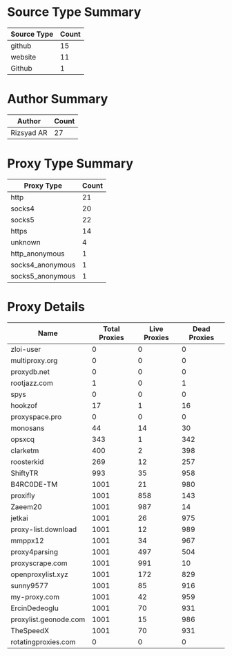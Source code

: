 # Source Type Summary

| Source Type | Count |
|-------------|-------|
| github | 15 |
| website | 11 |
| Github | 1 |


# Author Summary

| Author | Count |
|--------|-------|
| Rizsyad AR | 27 |


# Proxy Type Summary

| Proxy Type | Count |
|------------|-------|
| http | 21 |
| socks4 | 20 |
| socks5 | 22 |
| https | 14 |
| unknown | 4 |
| http_anonymous | 1 |
| socks4_anonymous | 1 |
| socks5_anonymous | 1 |


# Proxy Details

| Name | Total Proxies | Live Proxies | Dead Proxies |
|------|---------------|--------------|---------------|
| zloi-user | 0 | 0 | 0 |
| multiproxy.org | 0 | 0 | 0 |
| proxydb.net | 0 | 0 | 0 |
| rootjazz.com | 1 | 0 | 1 |
| spys | 0 | 0 | 0 |
| hookzof | 17 | 1 | 16 |
| proxyspace.pro | 0 | 0 | 0 |
| monosans | 44 | 14 | 30 |
| opsxcq | 343 | 1 | 342 |
| clarketm | 400 | 2 | 398 |
| roosterkid | 269 | 12 | 257 |
| ShiftyTR | 993 | 35 | 958 |
| B4RC0DE-TM | 1001 | 21 | 980 |
| proxifly | 1001 | 858 | 143 |
| Zaeem20 | 1001 | 987 | 14 |
| jetkai | 1001 | 26 | 975 |
| proxy-list.download | 1001 | 12 | 989 |
| mmppx12 | 1001 | 34 | 967 |
| proxy4parsing | 1001 | 497 | 504 |
| proxyscrape.com | 1001 | 991 | 10 |
| openproxylist.xyz | 1001 | 172 | 829 |
| sunny9577 | 1001 | 85 | 916 |
| my-proxy.com | 1001 | 42 | 959 |
| ErcinDedeoglu | 1001 | 70 | 931 |
| proxylist.geonode.com | 1001 | 15 | 986 |
| TheSpeedX | 1001 | 70 | 931 |
| rotatingproxies.com | 0 | 0 | 0 |

